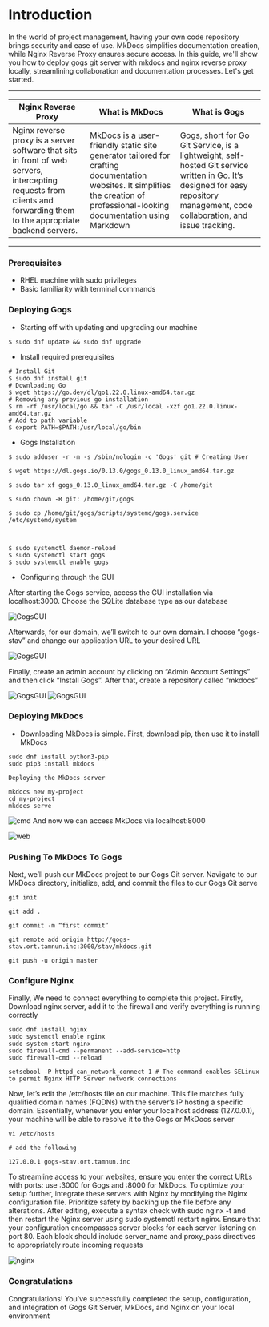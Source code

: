 # Introduction
In the world of project management, having your own code repository brings security and ease of use. MkDocs simplifies documentation creation, while Nginx Reverse Proxy ensures secure access. In this guide, we'll show you how to deploy gogs git server with mkdocs and nginx reverse proxy locally, streamlining collaboration and documentation processes. Let's get started.

---
|Nginx Reverse Proxy                | What is MkDocs                        |What is Gogs                         |
|----------------|-------------------------------|-----------------------------|
|Nginx reverse proxy is a server software that sits in front of web servers, intercepting requests from clients and forwarding them to the appropriate backend servers.|MkDocs is a user-friendly static site generator tailored for crafting documentation websites. It simplifies the creation of professional-looking documentation using Markdown|Gogs, short for Go Git Service, is a lightweight, self-hosted Git service written in Go. It’s designed for easy repository management, code collaboration, and issue tracking.|
--- 
### Prerequisites
* RHEL machine with sudo privileges
* Basic familiarity with terminal commands

### Deploying Gogs
* Starting off with updating and upgrading our machine
```
$ sudo dnf update && sudo dnf upgrade
``` 
* Install required prerequisites
```
# Install Git
$ sudo dnf install git
# Downloading Go
$ wget https://go.dev/dl/go1.22.0.linux-amd64.tar.gz
# Removing any previous go installation 
$ rm -rf /usr/local/go && tar -C /usr/local -xzf go1.22.0.linux-amd64.tar.gz
# Add to path variable
$ export PATH=$PATH:/usr/local/go/bin
``` 
* Gogs Installation
```
$ sudo adduser -r -m -s /sbin/nologin -c 'Gogs' git # Creating User

$ wget https://dl.gogs.io/0.13.0/gogs_0.13.0_linux_amd64.tar.gz

$ sudo tar xf gogs_0.13.0_linux_amd64.tar.gz -C /home/git

$ sudo chown -R git: /home/git/gogs

$ sudo cp /home/git/gogs/scripts/systemd/gogs.service /etc/systemd/system



$ sudo systemctl daemon-reload
$ sudo systemctl start gogs
$ sudo systemctl enable gogs
```

* Configuring through the GUI

After starting the Gogs service, access the GUI installation via localhost:3000. Choose the SQLite database type as our database

![GogsGUI](https://rhel.co.il/wp-content/uploads/2024/02/Screenshot-2024-02-19-001304.png)<br>

Afterwards, for our domain, we’ll switch to our own domain. I choose         “gogs-stav” and change our application URL to your desired URL

![GogsGUI](https://rhel.co.il/wp-content/uploads/2024/02/Screenshot-2024-02-19-001651.png)

Finally, create an admin account by clicking on “Admin Account Settings” and then click “Install Gogs”. After that, create a repository called “mkdocs”

![GogsGUI](https://rhel.co.il/wp-content/uploads/2024/02/Screenshot-2024-02-19-001955.png)
![GogsGUI](https://rhel.co.il/wp-content/uploads/2024/02/Screenshot-2024-02-19-004223.png)

### Deploying MkDocs
* Downloading MkDocs is simple. First, download pip, then use it to install MkDocs
```
sudo dnf install python3-pip
sudo pip3 install mkdocs

Deploying the MkDocs server

mkdocs new my-project
cd my-project
mkdocs serve
```

![cmd](https://rhel.co.il/wp-content/uploads/2024/02/Screenshot-2024-02-19-004929.png)
And now we can access MkDocs via localhost:8000

![web](https://rhel.co.il/wp-content/uploads/2024/02/Screenshot-2024-02-19-005230.png)

### Pushing To MkDocs To Gogs

Next, we’ll push our MkDocs project to our Gogs Git server. Navigate to our MkDocs directory, initialize, add, and commit the files to our Gogs Git serve
```
git init

git add . 

git commit -m “first commit” 

git remote add origin http://gogs-stav.ort.tamnun.inc:3000/stav/mkdocs.git

git push -u origin master
```

### Configure Nginx
Finally, We need to connect everything to complete this project. Firstly, Download nginx server, add it to the firewall and verify everything is running correctly
```
sudo dnf install nginx
sudo systemctl enable nginx
sudo system start nginx
sudo firewall-cmd --permanent --add-service=http
sudo firewall-cmd --reload

setsebool -P httpd_can_network_connect 1 # The command enables SELinux to permit Nginx HTTP Server network connections
```

Now, let’s edit the /etc/hosts file on our machine. This file matches fully qualified domain names (FQDNs) with the server’s IP hosting a specific domain. Essentially, whenever you enter your localhost address (127.0.0.1), your machine will be able to resolve it to the Gogs or MkDocs server

```
vi /etc/hosts

# add the following

127.0.0.1 gogs-stav.ort.tamnun.inc
```

To streamline access to your websites, ensure you enter the correct URLs with ports: use :3000 for Gogs and :8000 for MkDocs. To optimize your setup further, integrate these servers with Nginx by modifying the Nginx configuration file. Prioritize safety by backing up the file before any alterations. After editing, execute a syntax check with sudo nginx -t and then restart the Nginx server using sudo systemctl restart nginx. Ensure that your configuration encompasses server blocks for each server listening on port 80. Each block should include server_name and proxy_pass directives to appropriately route incoming requests

![nginx](https://rhel.co.il/wp-content/uploads/2024/02/Screenshot-2024-02-19-012716.png)

### Congratulations

Congratulations! You’ve successfully completed the setup, configuration, and integration of Gogs Git Server, MkDocs, and Nginx on your local environment


